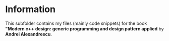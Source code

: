 # Information
This subfolder contains my files (mainly code snippets) for the book **"Modern c++ design: generic programming and design pattern applied** by **Andrei Alexandrescu**.
